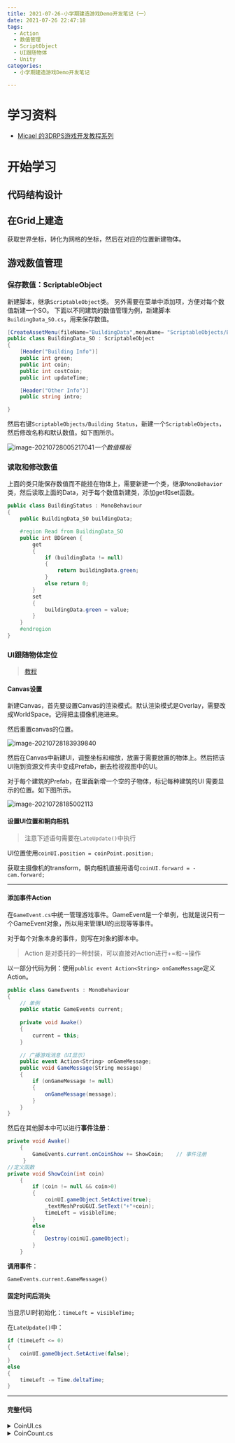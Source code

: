 ```yaml
---
title: 2021-07-26-小学期建造游戏Demo开发笔记（一）
date: 2021-07-26 22:47:18
tags:
  - Action
  - 数值管理
  - ScriptObject
  - UI跟随物体
  - Unity
categories:
  - 小学期建造游戏Demo开发笔记

---
```


# 学习资料

* [Micael 的3DRPS游戏开发教程系列](https://space.bilibili.com/370283072/channel/seriesdetail?sid=211995)

<!-- more -->

# 开始学习

## 代码结构设计

## 在Grid上建造

获取世界坐标，转化为网格的坐标，然后在对应的位置新建物体。



## 游戏数值管理
### 保存数值：ScriptableObject

新建脚本，继承`ScriptableObject`类。
另外需要在菜单中添加项，方便对每个数值新建一个SO。
下面以不同建筑的数值管理为例，新建脚本`BuildingData_SO.cs`，用来保存数值。

```c#
[CreateAssetMenu(fileName="BuildingData",menuName= "ScriptableObjects/Building Status")]
public class BuildingData_SO : ScriptableObject
{
    [Header("Building Info")]
    public int green;
    public int coin;
    public int costCoin;
    public int updateTime;

    [Header("Other Info")]
    public string intro;

}
```
然后右键`ScriptableObjects/Building Status`，新建一个`ScriptableObjects`，然后修改名称和默认数值。如下图所示。

![image-20210728005217041](https://github.com/HQiuzi/HQiuzi.github.io/raw/hexo/images/2021-07-26-RTS建造系统开发学习笔记（一）/image-20210728005217041-16274047480671.png)_一个数值模板_

### 读取和修改数值

​	上面的类只能保存数值而不能挂在物体上，需要新建一个类，继承`MonoBehavior`类，然后读取上面的Data，对于每个数值新建类，添加get和set函数。

```c#
public class BuildingStatus : MonoBehaviour
{
    public BuildingData_SO buildingData;

    #region Read from BuildingData_SO
    public int BDGreen {
        get
        {
            if (buildingData != null)
            {
                return buildingData.green;
            }
            else return 0;
        }
        set
        {
            buildingData.green = value;
        }
    }
    #endregion
}
```

### UI跟随物体定位

> [教程](https://www.bilibili.com/video/BV1ew41197m1)

#### Canvas设置

新建Canvas，首先要设置Canvas的渲染模式。默认渲染模式是Overlay，需要改成WorldSpace。记得把主摄像机拖进来。

然后重置canvas的位置。

![image-20210728183939840](https://github.com/HQiuzi/HQiuzi.github.io/raw/hexo/images/2021-07-26-RTS建造系统开发学习笔记（一）/image-20210728183939840-16274687829251.png)

然后在Canvas中新建UI，调整坐标和缩放，放置于需要放置的物体上。然后把该UI拖到资源文件夹中变成Prefab，删去检视视图中的UI。

对于每个建筑的Prefab，在里面新增一个空的子物体，标记每种建筑的UI 需要显示的位置。如下图所示。

![image-20210728185002113](https://github.com/HQiuzi/HQiuzi.github.io/raw/hexo/images/2021-07-26-RTS建造系统开发学习笔记（一）/image-20210728185002113-16274694030602.png)



#### 设置UI位置和朝向相机

<div class="warning">

> 注意下述语句需要在`LateUpdate()`中执行

</div>

UI位置使用`coinUI.position = coinPoint.position;`

获取主摄像机的transform，朝向相机直接用语句`coinUI.forward = -cam.forward;`

------



#### 添加事件Action

在`GameEvent.cs`中统一管理游戏事件。GameEvent是一个单例，也就是说只有一个GameEvent对象，所以用来管理UI的出现等等事件。

对于每个对象本身的事件，则写在对象的脚本中。

> Action 是对委托的一种封装，可以直接对Action进行+=和-=操作

以一部分代码为例：使用`public event Action<String> onGameMessage`定义Action。

```c#
public class GameEvents : MonoBehaviour
{   
    // 单例
    public static GameEvents current;
    
    private void Awake()
    {
        current = this;
    }
    
    // 广播游戏消息（UI显示）
    public event Action<String> onGameMessage;
    public void GameMessage(String message)
    {
        if (onGameMessage != null)
        {
            onGameMessage(message);
        }    
    }
}
```

然后在其他脚本中可以进行**事件注册**：

```c#
private void Awake()
    {
        GameEvents.current.onCoinShow += ShowCoin;    // 事件注册
     }
//定义函数
private void ShowCoin(int coin)
    {
        if (coin != null && coin>0)
        {
            coinUI.gameObject.SetActive(true);
            _textMeshProUGUI.SetText("+"+coin);
            timeLeft = visibleTime;
        }
        else
        {
            Destroy(coinUI.gameObject);
        }
    }
```

**调用事件**：

`GameEvents.current.GameMessage()`



#### 固定时间后消失

当显示UI时初始化：`timeLeft = visibleTime;`

在`LateUpdate()`中：

```c#
if (timeLeft <= 0)
{
    coinUI.gameObject.SetActive(false);
}
else
{
    timeLeft -= Time.deltaTime;
}
```

------



#### 完整代码

<details>
  <summary>CoinUI.cs</summary>

  ```c#
   public class CoinUI : MonoBehaviour
{
    public GameObject coinPrefab;
    public Transform coinPoint;
    public float visibleTime;
    public bool isVisible=true;

    private TextMeshProUGUI _textMeshProUGUI;
    private float timeLeft;

    Transform coinUI;
    Transform cam;
    BuildingController currentController;

    private void Start()
    {
        currentController = GetComponent<BuildingController>();
        currentController.onCoinShow += ShowCoin;    // 事件注册
        currentController.onCoinHide += HideCoin;    // 事件注册
        coinPoint = transform.Find("CoinPoint");
    }

    void OnEnable()
    {
        cam = Camera.main.transform;
        foreach(Canvas canvas in FindObjectsOfType<Canvas>())
        {
            if(canvas.renderMode == RenderMode.WorldSpace)
            {
                coinUI = Instantiate(coinPrefab, canvas.transform).transform;
                coinUI.gameObject.SetActive(false);
                _textMeshProUGUI = coinUI.transform.Find("Text").GetComponent<TextMeshProUGUI>();

            }
        }
    }
    private void ShowCoin(int coin)
    {
        Debug.Log("收入：" + coin);
        if (coin != null && coin>0)
        {
            coinUI.gameObject.SetActive(true);
            _textMeshProUGUI.text="+"+coin;
            timeLeft = visibleTime;
        }
        else
        {
            Destroy(coinUI.gameObject);
        }
    }
    private void HideCoin()
    {
        coinUI.gameObject.SetActive(false);
    }

    void LateUpdate()
    {
        if (coinUI != null)
        {
            coinUI.position = coinPoint.position;
            coinUI.forward = cam.forward;

            if (!isVisible)
            {
                if (timeLeft <= 0)
                {
                    HideCoin();
                }
                else
                {
                    timeLeft -= Time.deltaTime;
                }
            }
            
        }
    }

}
  ```

</details>




<details>
  <summary>CoinCount.cs</summary>

~~~c#
```c#
    public class CoinCount : MonoBehaviour
{
    private TextMeshProUGUI _textMeshProUGUI;

    // Start is called before the first frame update
    void Awake()
    {
        _textMeshProUGUI = transform.GetComponentsInChildren<TextMeshProUGUI>()[0];

        // 添加事件响应
        GameEvents.current.onCoinCountChange += ChangeCoinCount;
    }

    private void ChangeCoinCount(int coin)
    {
        
        int allCoin = GameManager.getGM.Coin;
        String str = String.Format("经济值："+allCoin);
        _textMeshProUGUI.SetText(str);
        Debug.Log("剩余：" + allCoin);
    }
}
```
~~~

</details>



   






